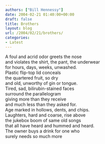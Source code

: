 ```yaml
---
authors: ["Bill Hennessy"]
date: 2004-02-21 01:40:00+00:00
draft: false
title: Brothers
layout: blog
url: /2004/02/21/brothers/
categories:
- Latest
---
```


A foul and acrid odor greets the nose  
and violates the shirt, the pant, the underwear  
for hours, days, weeks, unwashed.  
Plastic flip-top lid conceals  
the quartered fruit, so dry  
and old, unworthy of gin or tongue.  
Tired, sad, bilirubin-stained faces  
surround the parallelogram   
giving more than they receive  
and much less than they asked for.  
Age marked in hollows, dents, and chips.  
Laughters, hard and coarse, rise above  
the jukebox boom of same old songs  
that all have heard and hummed and heard.  
The owner buys a drink for one who  
surely needs so much more
